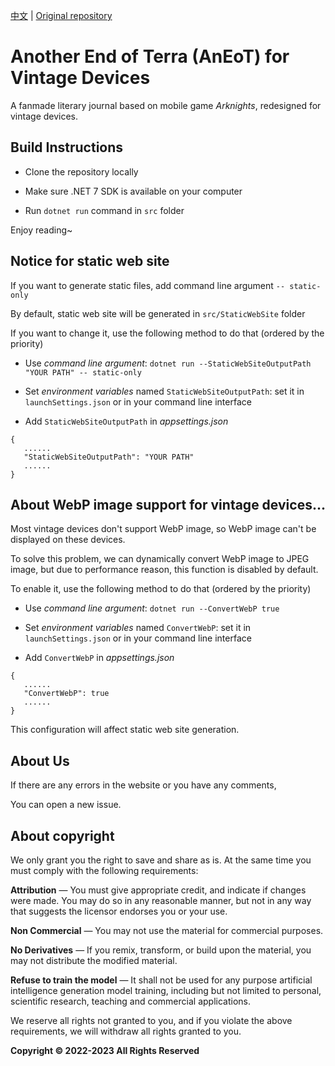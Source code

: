 [中文](README.md) | [Original repository](https://github.com/TCA-Arknights/aneot)

# Another End of Terra (AnEoT) for Vintage Devices

A fanmade literary journal based on mobile game *Arknights*, redesigned for vintage devices.

## Build Instructions

- Clone the repository locally

- Make sure .NET 7 SDK is available on your computer

- Run `dotnet run` command in `src` folder

Enjoy reading~

## Notice for static web site

If you want to generate static files, add command line argument ```-- static-only```

By default, static web site will be generated in `src/StaticWebSite` folder

If you want to change it, use the following method to do that (ordered by the priority)
- Use *command line argument*:
```dotnet run --StaticWebSiteOutputPath "YOUR PATH" -- static-only```
- Set *environment variables* named ```StaticWebSiteOutputPath```: set it in ```launchSettings.json``` or in your command line interface

- Add ```StaticWebSiteOutputPath``` in *appsettings.json*
```
{
   ......
   "StaticWebSiteOutputPath": "YOUR PATH"
   ......
}
```

## About WebP image support for vintage devices...
Most vintage devices don't support WebP image, so WebP image can't be displayed on these devices.

To solve this problem, we can dynamically convert WebP image to JPEG image, but due to performance <!-- and copyright [I don't know whether AnEoT's offical members allow me to do this, even dynamically] -->  reason, this function is disabled by default.

To enable it, use the following method to do that (ordered by the priority)
- Use *command line argument*:
```dotnet run --ConvertWebP true```
- Set *environment variables* named ```ConvertWebP```: set it in ```launchSettings.json``` or in your command line interface

- Add ```ConvertWebP``` in *appsettings.json*
```
{
   ......
   "ConvertWebP": true
   ......
}
```

This configuration will affect static web site generation.

## About Us

If there are any errors in the website or you have any comments,

You can open a new issue.

<!-- This is not an official project yet, so we remove the following notice temporarily -->

<!--
If you would like to join us,

Please use the email address [TCA_doc@163.com](mailto:TCA_doc@163.com) Contact us.

*Note that for security reasons we do not accept submissions from non-collaborators*
-->

## About copyright

We only grant you the right to save and share as is. At the same time you must comply with the following requirements:

**Attribution** — You must give appropriate credit, and indicate if changes were made. You may do so in any reasonable manner, but not in any way that suggests the licensor endorses you or your use.

**Non Commercial** — You may not use the material for commercial purposes.

**No Derivatives** — If you remix, transform, or build upon the material, you may not distribute the modified material.

**Refuse to train the model** — It shall not be used for any purpose artificial intelligence generation model training, including but not limited to personal, scientific research, teaching and commercial applications.

We reserve all rights not granted to you, and if you violate the above requirements, we will withdraw all rights granted to you.

**Copyright © 2022-2023 All Rights Reserved**